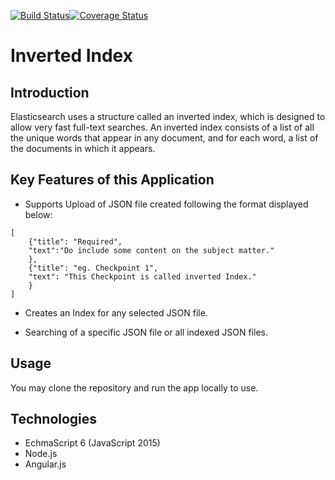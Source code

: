 [![Build Status](https://travis-ci.org/andela-sayidu/invertedIndex.svg?branch=feature%2FSearchallfiles)](https://travis-ci.org/andela-sayidu/invertedIndex)[![Coverage Status](https://coveralls.io/repos/github/andela-sayidu/invertedIndex/badge.svg)](https://coveralls.io/github/andela-sayidu/invertedIndex)

# Inverted Index
## Introduction

Elasticsearch uses a structure called an inverted index, which is designed to allow very fast full-text searches. An inverted index consists of a list of all the unique words that appear in any document, and for each word, a list of the documents in which it appears.

## Key Features of this Application

* Supports Upload of JSON file created following the format displayed below:

```
[
    {"title": "Required",
    "text":"Do include some content on the subject matter."
    },
    {"title": "eg. Checkpoint 1",
    "text": "This Checkpoint is called inverted Index."
    }
]
```

* Creates an Index for any selected JSON file.

* Searching of a specific JSON file or all indexed JSON files.

## Usage

You may clone the repository and run the app locally to use.



## Technologies

* EchmaScript 6 (JavaScript 2015)
* Node.js
* Angular.js